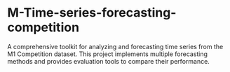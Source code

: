 # M-Time-series-forecasting-competition
A comprehensive toolkit for analyzing and forecasting time series from the M1 Competition dataset. This project implements multiple forecasting methods and provides evaluation tools to compare their performance.

